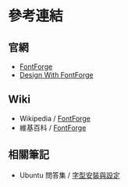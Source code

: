 
# 參考連結


## 官網

* [FontForge](https://fontforge.github.io)
* [Design With FontForge](http://designwithfontforge.com)


## Wiki

* Wikipedia / [FontForge](https://en.wikipedia.org/wiki/FontForge)
* 維基百科 / [FontForge](https://zh.wikipedia.org/zh-tw/FontForge)


## 相關筆記

*  Ubuntu 問答集 / [字型安裝與設定](http://samwhelp.github.io/book-ubuntu-qna/read/howto/configure-font/)

